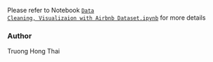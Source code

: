 Please refer to Notebook [<code>Data Cleaning, Visualizaion with Airbnb Dataset.ipynb</code>](https://github.com/thaitruong-lab/data-analyst/blob/main/AirBnB%20-%20Data%20Cleaning%20and%20Visualization/Data%20Cleaning,%20Visualizaion%20with%20Airbnb%20Dataset.ipynb) for more details

### Author
Truong Hong Thai

